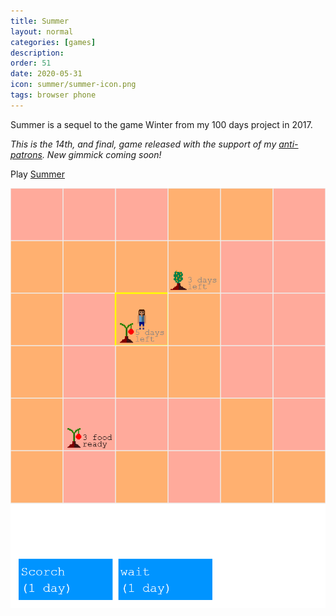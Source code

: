 ```yaml
---
title: Summer
layout: normal
categories: [games]
description:
order: 51
date: 2020-05-31
icon: summer/summer-icon.png
tags: browser phone
---
```


Summer is a sequel to the game Winter from my 100 days project in 2017.

_This is the 14th, and final, game released with the support of my [anti-patrons](/anti-patreon). New gimmick coming soon!_

<p>Play <a href="/summer">Summer</a></p>

![](summer.png)
